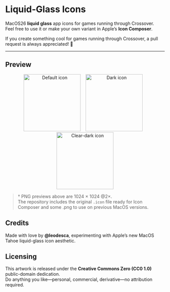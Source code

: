 # Liquid-Glass Icons

MacOS26 **liquid glass** app icons for games running through Crossover.  
Feel free to use it or make your own variant in Apple’s **Icon Composer**.

If you create something cool for games running through Crossover, a pull request is always appreciated! :star2:

---

## Preview

<p align="center">
  <img src="https://github.com/user-attachments/assets/773d19a5-331b-4d91-8231-f343378230ce" width="180" alt="Default icon"/>
  &nbsp;&nbsp;
  <img src="https://github.com/user-attachments/assets/806d98d1-6d39-4f22-b624-2398d3f26b3c" width="180" alt="Dark icon"/>
  &nbsp;&nbsp;
  <img src="https://github.com/user-attachments/assets/97262db3-aef3-4a30-9bb7-37c10c713dd8" width="180" alt="Clear-dark icon"/>
</p>

> † PNG previews above are 1024 × 1024 @2×.  
>   The repository includes the original `.icon` file ready for Icon Composer and some .png to use on previous MacOS versions.

## Credits

Made with love by **@leodesca**, experimenting with Apple’s new MacOS Tahoe liquid-glass icon aesthetic.  

## Licensing

This artwork is released under the **Creative Commons Zero (CC0 1.0)** public-domain dedication.  
Do anything you like—personal, commercial, derivative—no attribution required.